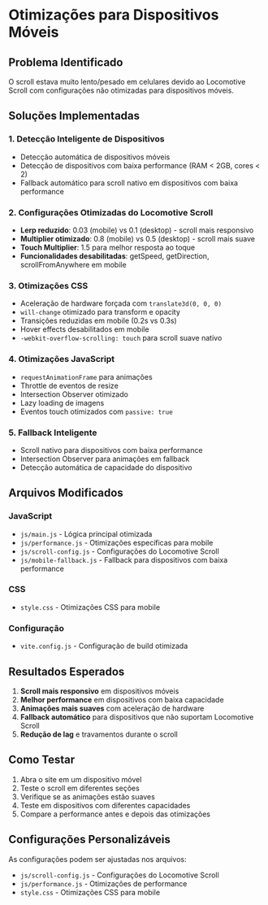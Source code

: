 # Otimizações para Dispositivos Móveis

## Problema Identificado
O scroll estava muito lento/pesado em celulares devido ao Locomotive Scroll com configurações não otimizadas para dispositivos móveis.

## Soluções Implementadas

### 1. Detecção Inteligente de Dispositivos
- Detecção automática de dispositivos móveis
- Detecção de dispositivos com baixa performance (RAM < 2GB, cores < 2)
- Fallback automático para scroll nativo em dispositivos com baixa performance

### 2. Configurações Otimizadas do Locomotive Scroll
- **Lerp reduzido**: 0.03 (mobile) vs 0.1 (desktop) - scroll mais responsivo
- **Multiplier otimizado**: 0.8 (mobile) vs 0.5 (desktop) - scroll mais suave
- **Touch Multiplier**: 1.5 para melhor resposta ao toque
- **Funcionalidades desabilitadas**: getSpeed, getDirection, scrollFromAnywhere em mobile

### 3. Otimizações CSS
- Aceleração de hardware forçada com `translate3d(0, 0, 0)`
- `will-change` otimizado para transform e opacity
- Transições reduzidas em mobile (0.2s vs 0.3s)
- Hover effects desabilitados em mobile
- `-webkit-overflow-scrolling: touch` para scroll suave nativo

### 4. Otimizações JavaScript
- `requestAnimationFrame` para animações
- Throttle de eventos de resize
- Intersection Observer otimizado
- Lazy loading de imagens
- Eventos touch otimizados com `passive: true`

### 5. Fallback Inteligente
- Scroll nativo para dispositivos com baixa performance
- Intersection Observer para animações em fallback
- Detecção automática de capacidade do dispositivo

## Arquivos Modificados

### JavaScript
- `js/main.js` - Lógica principal otimizada
- `js/performance.js` - Otimizações específicas para mobile
- `js/scroll-config.js` - Configurações do Locomotive Scroll
- `js/mobile-fallback.js` - Fallback para dispositivos com baixa performance

### CSS
- `style.css` - Otimizações CSS para mobile

### Configuração
- `vite.config.js` - Configuração de build otimizada

## Resultados Esperados

1. **Scroll mais responsivo** em dispositivos móveis
2. **Melhor performance** em dispositivos com baixa capacidade
3. **Animações mais suaves** com aceleração de hardware
4. **Fallback automático** para dispositivos que não suportam Locomotive Scroll
5. **Redução de lag** e travamentos durante o scroll

## Como Testar

1. Abra o site em um dispositivo móvel
2. Teste o scroll em diferentes seções
3. Verifique se as animações estão suaves
4. Teste em dispositivos com diferentes capacidades
5. Compare a performance antes e depois das otimizações

## Configurações Personalizáveis

As configurações podem ser ajustadas nos arquivos:
- `js/scroll-config.js` - Configurações do Locomotive Scroll
- `js/performance.js` - Otimizações de performance
- `style.css` - Otimizações CSS para mobile 